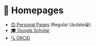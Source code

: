 # 📎 Homepages
- [😊 Personal Pages](https://github.com/SuperBearcafedo/SuperBearCafedo.github.io) (Regular Update😀)
- [🎓 Google Scholar](https://scholar.google.com/citations?hl=zh-CN&user=4wSErVUAAAAJ)
- [🔍 ORCiD](https://orcid.org/0009-0000-2728-235X)
